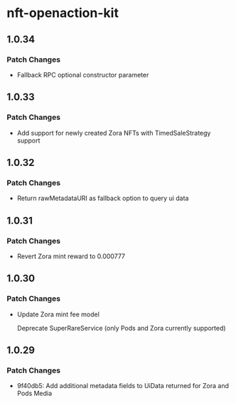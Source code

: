 # nft-openaction-kit

## 1.0.34

### Patch Changes

- Fallback RPC optional constructor parameter

## 1.0.33

### Patch Changes

- Add support for newly created Zora NFTs with TimedSaleStrategy support

## 1.0.32

### Patch Changes

- Return rawMetadataURI as fallback option to query ui data

## 1.0.31

### Patch Changes

- Revert Zora mint reward to 0.000777

## 1.0.30

### Patch Changes

- Update Zora mint fee model

  Deprecate SuperRareService (only Pods and Zora currently supported)

## 1.0.29

### Patch Changes

- 9f40db5: Add additional metadata fields to UiData returned for Zora and Pods Media
